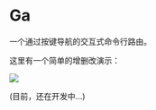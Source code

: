 # Ga

一个通过按键导航的交互式命令行路由。

这里有一个简单的增删改演示：


![](https://yeshimei.oss-cn-beijing.aliyuncs.com/20200604183924.gif)


(目前，还在开发中...)